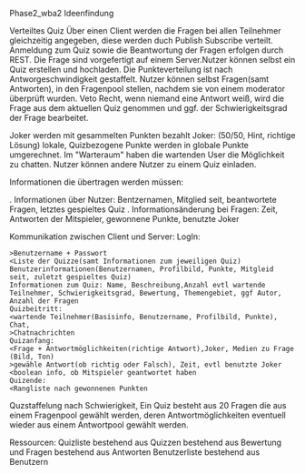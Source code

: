 Phase2_wba2 Ideenfindung

Verteiltes Quiz Über einen Client werden die Fragen bei allen Teilnehmer gleichzeitig angegeben, diese werden duch Publish Subscribe verteilt. Anmeldung zum Quiz sowie die Beantwortung der Fragen erfolgen durch REST.
Die Frage sind vorgefertigt auf einem Server.Nutzer können selbst ein Quiz erstellen und hochladen.
Die Punkteverteilung ist nach Antworgeschwindigkeit gestaffelt.
Nutzer können selbst Fragen(samt Antworten), in den Fragenpool stellen, nachdem sie von einem moderator überprüft wurden. Veto Recht, wenn niemand eine Antwort weiß, wird die Frage aus dem aktuellen Quiz genommen und ggf. der Schwierigkeitsgrad der Frage bearbeitet.

Joker werden mit gesammelten Punkten bezahlt Joker: (50/50, Hint, richtige Lösung) lokale, Quizbezogene Punkte werden in globale Punkte umgerechnet. Im "Warteraum" haben die wartenden User die Möglichkeit zu chatten. Nutzer können andere Nutzer zu einem Quiz einladen.

Informationen die übertragen werden müssen:

   . Informationen über Nutzer: Bentzernamen, Mitglied seit, beantwortete Fragen, letztes gespieltes Quiz
   . Informationsänderung bei Fragen: Zeit, Antworten der Mitspieler, gewonnene Punkte, benutzte Joker

Kommunikation zwischen Client und Server:
LogIn:

    >Benutzername + Passwort
    <Liste der Quizze(samt Informationen zum jeweiligen Quiz) Benutzerinformationen(Benutzernamen, Profilbild, Punkte, Mitgleid seit, zuletzt gespieltes Quiz)
    Informationen zum Quiz: Name, Beschreibung,Anzahl evtl wartende Teilnehmer, Schwierigkeitsgrad, Bewertung, Themengebiet, ggf Autor, Anzahl der Fragen
    Quizbeitritt:
    <wartende Teilnehmer(Basisinfo, Benutzername, Profilbild, Punkte), Chat,
    >Chatnachrichten
    Quizanfang:
    <Frage + Antwortmöglichkeiten(richtige Antwort),Joker, Medien zu Frage (Bild, Ton)
    >gewähle Antwort(ob richtig oder Falsch), Zeit, evtl benutzte Joker
    <boolean info, ob Mitspieler geantwortet haben
    Quizende:
    <Rangliste nach gewonnenen Punkten

Quzstaffelung nach Schwierigkeit, Ein Quiz besteht aus 20 Fragen die aus einem Fragenpool gewählt werden, deren Antwortmöglichkeiten eventuell wieder aus einem Antwortpool gewählt werden.

Ressourcen: Quizliste bestehend aus Quizzen bestehend aus Bewertung und Fragen bestehend aus Antworten Benutzerliste bestehend aus Benutzern

